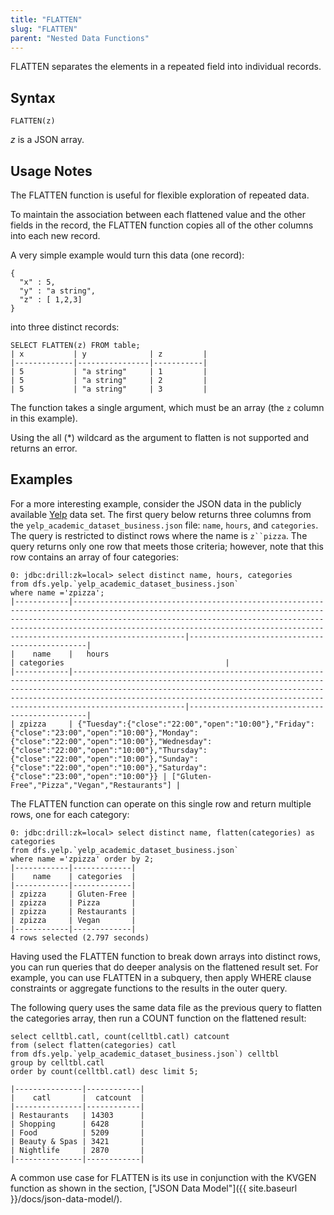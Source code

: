 ```yaml
---
title: "FLATTEN"
slug: "FLATTEN"
parent: "Nested Data Functions"
---
```

FLATTEN separates the elements in a repeated field into individual records.

## Syntax

    FLATTEN(z)

*z* is a JSON array.

## Usage Notes

The FLATTEN function is useful for flexible exploration of repeated data.

To maintain the association between each flattened value and the other fields in
the record, the FLATTEN function copies all of the other columns into each new record.

A very simple example would turn this data (one record):

    {
      "x" : 5,
      "y" : "a string",
      "z" : [ 1,2,3]
    }

into three distinct records:

    SELECT FLATTEN(z) FROM table;
    | x           | y              | z         |
    |-------------|----------------|-----------|
    | 5           | "a string"     | 1         |
    | 5           | "a string"     | 2         |
    | 5           | "a string"     | 3         |

The function takes a single argument, which must be an array (the `z` column
in this example).

Using the all (*) wildcard as the argument to flatten is not supported and returns an error.

## Examples

For a more interesting example, consider the JSON data in the publicly
available [Yelp](https://www.yelp.com/dataset_challenge/dataset) data set. The
first query below returns three columns from the
`yelp_academic_dataset_business.json` file: `name`, `hours`, and `categories`.
The query is restricted to distinct rows where the name is `z``pizza`. The
query returns only one row that meets those criteria; however, note that this
row contains an array of four categories:

    0: jdbc:drill:zk=local> select distinct name, hours, categories
    from dfs.yelp.`yelp_academic_dataset_business.json`
    where name ='zpizza';
    |------------|-----------------------------------------------------------------------------------------------------------------------------------------------------------------------------------------------------------------------------------------------------------------------------------------------------------------|-----------------------------------------------|
    |    name    |   hours                                                                                                                                                                                                                                                                                                         | categories                                    |
    |------------|-----------------------------------------------------------------------------------------------------------------------------------------------------------------------------------------------------------------------------------------------------------------------------------------------------------------|-----------------------------------------------|
    | zpizza     | {"Tuesday":{"close":"22:00","open":"10:00"},"Friday":{"close":"23:00","open":"10:00"},"Monday":{"close":"22:00","open":"10:00"},"Wednesday":{"close":"22:00","open":"10:00"},"Thursday":{"close":"22:00","open":"10:00"},"Sunday":{"close":"22:00","open":"10:00"},"Saturday":{"close":"23:00","open":"10:00"}} | ["Gluten-Free","Pizza","Vegan","Restaurants"] |

The FLATTEN function can operate on this single row and return multiple rows,
one for each category:

    0: jdbc:drill:zk=local> select distinct name, flatten(categories) as categories
    from dfs.yelp.`yelp_academic_dataset_business.json`
    where name ='zpizza' order by 2;
    |------------|-------------|
    |    name    | categories  |
    |------------|-------------|
    | zpizza     | Gluten-Free |
    | zpizza     | Pizza       |
    | zpizza     | Restaurants |
    | zpizza     | Vegan       |
    |------------|-------------|
    4 rows selected (2.797 seconds)

Having used the FLATTEN function to break down arrays into distinct rows, you
can run queries that do deeper analysis on the flattened result set. For
example, you can use FLATTEN in a subquery, then apply WHERE clause
constraints or aggregate functions to the results in the outer query.

The following query uses the same data file as the previous query to flatten
the categories array, then run a COUNT function on the flattened result:

    select celltbl.catl, count(celltbl.catl) catcount
    from (select flatten(categories) catl
    from dfs.yelp.`yelp_academic_dataset_business.json`) celltbl
    group by celltbl.catl
    order by count(celltbl.catl) desc limit 5;

    |---------------|------------|
    |    catl       |  catcount  |
    |---------------|------------|
    | Restaurants   | 14303      |
    | Shopping      | 6428       |
    | Food          | 5209       |
    | Beauty & Spas | 3421       |
    | Nightlife     | 2870       |
    |---------------|------------|

A common use case for FLATTEN is its use in conjunction with the
KVGEN function as shown in the section, ["JSON Data Model"]({{ site.baseurl }}/docs/json-data-model/).


